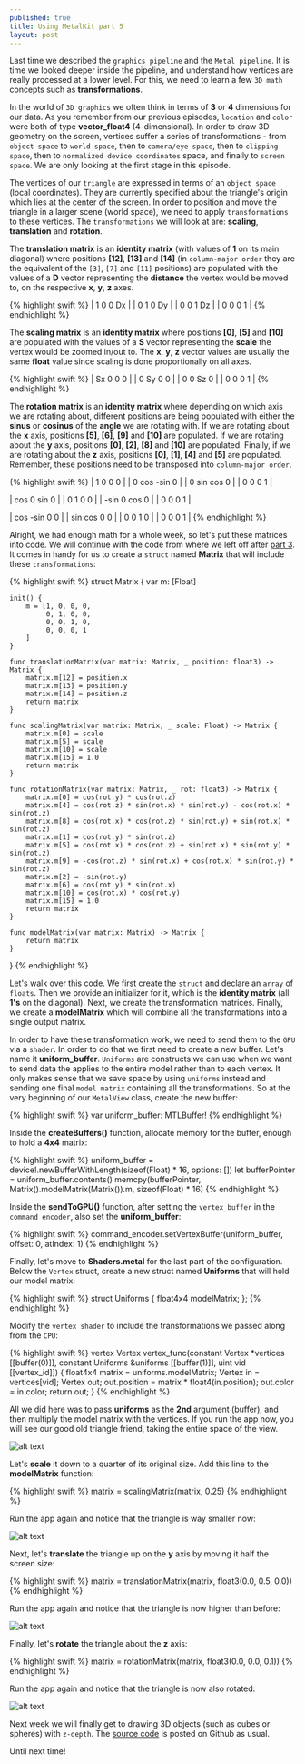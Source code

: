 ```yaml
---
published: true
title: Using MetalKit part 5
layout: post
---
```

Last time we described the `graphics pipeline` and the `Metal pipeline`. It is time we looked deeper inside the pipeline, and understand how vertices are really processed at a lower level. For this, we need to learn a few `3D math` concepts such as __transformations__. 

In the world of `3D graphics` we often think in terms of __3__ or __4__ dimensions for our data. As you remember from our previous episodes, `location` and `color` were both of type __vector_float4__ (4-dimensional). In order to draw 3D geometry on the screen, vertices suffer a series of transformations - from `object space` to `world space`, then to `camera/eye space`, then to `clipping space`, then to `normalized device coordinates` space, and finally to `screen space`. We are only looking at the first stage in this episode.

The vertices of our `triangle` are expressed in terms of an `object space` (local coordinates). They are currently specified about the triangle's origin which lies at the center of the screen. In order to position and move the triangle in a larger scene (world space), we need to apply `transformations` to these vertices. The `transformations` we will look at are: __scaling__, __translation__ and __rotation__.

The __translation matrix__ is an __identity matrix__ (with values of __1__ on its main diagonal) where positions __[12]__, __[13]__ and __[14]__ (in `column-major order` they are the equivalent of the `[3]`, `[7]` and `[11]` positions) are populated with the values of a __D__ vector representing the __distance__ the vertex would be moved to, on the respective __x__, __y__, __z__ axes.

{% highlight swift %} 
| 1     0     0    Dx |
| 0     1     0    Dy |
| 0     0     1    Dz |
| 0     0     0     1 |
{% endhighlight %}

The __scaling matrix__ is an __identity matrix__ where positions __[0]__, __[5]__ and __[10]__ are populated with the values of a __S__ vector representing the __scale__ the vertex would be zoomed in/out to. The __x__, __y__, __z__ vector values are usually the same __float__ value since scaling is done proportionally on all axes.

{% highlight swift %} 
| Sx    0     0     0 |
| 0     Sy    0     0 |
| 0     0     Sz    0 |
| 0     0     0     1 |
{% endhighlight %}

The __rotation matrix__ is an __identity matrix__ where depending on which axis we are rotating about, different positions are being populated with either the __sinus__ or __cosinus__ of the __angle__ we are rotating with. If we are rotating about the __x__ axis, positions __[5]__, __[6]__, __[9]__ and __[10]__ are populated. If we are rotating about the __y__ axis, positions __[0]__, __[2]__, __[8]__ and __[10]__ are populated. Finally, if we are rotating about the __z__ axis, positions __[0]__, __[1]__, __[4]__ and __[5]__ are populated. Remember, these positions need to be transposed into `column-major order`.

{% highlight swift %} 
| 1     0     0     0 |
| 0    cos  -sin    0 |
| 0    sin   cos    0 |
| 0     0     0     1 |

| cos   0    sin    0 |
| 0     1     0     0 |
| -sin  0    cos    0 |
| 0     0     0     1 |

| cos  -sin   0     0 |
| sin  cos    0     0 |
| 0     0     1     0 |
| 0     0     0     1 |
{% endhighlight %}

Alright, we had enough math for a whole week, so let's put these matrices into code. We will continue with the code from where we left off after [part 3](https://github.com/Swiftor/Metal/tree/master/ch04). It comes in handy for us to create a `struct` named __Matrix__ that will include these `transformations`:

{% highlight swift %} 
struct Matrix {
    var m: [Float]
    
    init() {
        m = [1, 0, 0, 0,
             0, 1, 0, 0,
             0, 0, 1, 0,
             0, 0, 0, 1
        ]
    }
    
    func translationMatrix(var matrix: Matrix, _ position: float3) -> Matrix {
        matrix.m[12] = position.x
        matrix.m[13] = position.y
        matrix.m[14] = position.z
        return matrix
    }
    
    func scalingMatrix(var matrix: Matrix, _ scale: Float) -> Matrix {
        matrix.m[0] = scale
        matrix.m[5] = scale
        matrix.m[10] = scale
        matrix.m[15] = 1.0
        return matrix
    }
    
    func rotationMatrix(var matrix: Matrix, _ rot: float3) -> Matrix {
        matrix.m[0] = cos(rot.y) * cos(rot.z)
        matrix.m[4] = cos(rot.z) * sin(rot.x) * sin(rot.y) - cos(rot.x) * sin(rot.z)
        matrix.m[8] = cos(rot.x) * cos(rot.z) * sin(rot.y) + sin(rot.x) * sin(rot.z)
        matrix.m[1] = cos(rot.y) * sin(rot.z)
        matrix.m[5] = cos(rot.x) * cos(rot.z) + sin(rot.x) * sin(rot.y) * sin(rot.z)
        matrix.m[9] = -cos(rot.z) * sin(rot.x) + cos(rot.x) * sin(rot.y) * sin(rot.z)
        matrix.m[2] = -sin(rot.y)
        matrix.m[6] = cos(rot.y) * sin(rot.x)
        matrix.m[10] = cos(rot.x) * cos(rot.y)
        matrix.m[15] = 1.0
        return matrix
    }
    
    func modelMatrix(var matrix: Matrix) -> Matrix {
        return matrix
    }
}
{% endhighlight %}

Let's walk over this code. We first create the `struct` and declare an `array` of `floats`. Then we provide an initializer for it, which is the __identity matrix__ (all __1's__ on the diagonal). Next, we create the transformation matrices. Finally, we create a __modelMatrix__ which will combine all the transformations into a single output matrix. 

In order to have these transformation work, we need to send them to the `GPU` via a `shader`. In order to do that we first need to create a new buffer. Let's name it __uniform_buffer__. `Uniforms` are constructs we can use when we want to send data the applies to the entire model rather than to each vertex. It only makes sense that we save space by using `uniforms` instead and sending one final `model matrix` containing all the transformations. So at the very beginning of our `MetalView` class, create the new buffer:

{% highlight swift %} 
var uniform_buffer: MTLBuffer!
{% endhighlight %}

Inside the __createBuffers()__ function, allocate memory for the buffer, enough to hold a __4x4__ matrix:

{% highlight swift %} 
uniform_buffer = device!.newBufferWithLength(sizeof(Float) * 16, options: [])
let bufferPointer = uniform_buffer.contents()
memcpy(bufferPointer, Matrix().modelMatrix(Matrix()).m, sizeof(Float) * 16)
{% endhighlight %}

Inside the __sendToGPU()__ function, after setting the `vertex_buffer` in the `command encoder`, also set the __uniform_buffer__:

{% highlight swift %} 
command_encoder.setVertexBuffer(uniform_buffer, offset: 0, atIndex: 1)
{% endhighlight %}

Finally, let's move to __Shaders.metal__ for the last part of the configuration. Below the `Vertex` struct, create a new struct named __Uniforms__ that will hold our model matrix:

{% highlight swift %} 
struct Uniforms {
    float4x4 modelMatrix;
};
{% endhighlight %}

Modify the `vertex shader` to include the transformations we passed along from the `CPU`:

{% highlight swift %} 
vertex Vertex vertex_func(constant Vertex *vertices [[buffer(0)]],
                          constant Uniforms &uniforms [[buffer(1)]],
                          uint vid [[vertex_id]])
{
    float4x4 matrix = uniforms.modelMatrix;
    Vertex in = vertices[vid];
    Vertex out;
    out.position = matrix * float4(in.position);
    out.color = in.color;
    return out;
}
{% endhighlight %}

All we did here was to pass __uniforms__ as the __2nd__ argument (buffer), and then multiply the model matrix with the vertices. If you run the app now, you will see our good old triangle friend, taking the entire space of the view.

![alt text](https://github.com/Swiftor/Metal/raw/master/images/chapter05_1.png "1")

Let's __scale__ it down to a quarter of its original size. Add this line to the __modelMatrix__ function:

{% highlight swift %} 
matrix = scalingMatrix(matrix, 0.25)
{% endhighlight %}

Run the app again and notice that the triangle is way smaller now:

![alt text](https://github.com/Swiftor/Metal/raw/master/images/chapter05_2.png "2")

Next, let's __translate__ the triangle up on the __y__ axis by moving it half the screen size:

{% highlight swift %} 
matrix = translationMatrix(matrix, float3(0.0, 0.5, 0.0))
{% endhighlight %}

Run the app again and notice that the triangle is now higher than before:

![alt text](https://github.com/Swiftor/Metal/raw/master/images/chapter05_3.png "3")

Finally, let's __rotate__ the triangle about the __z__ axis:

{% highlight swift %} 
matrix = rotationMatrix(matrix, float3(0.0, 0.0, 0.1))
{% endhighlight %}

Run the app again and notice that the triangle is now also rotated:

![alt text](https://github.com/Swiftor/Metal/raw/master/images/chapter05_4.png "4")

Next week we will finally get to drawing 3D objects (such as cubes or spheres) with `z-depth`. The [source code](https://github.com/Swiftor/Metal/tree/master/ch05) is posted on Github as usual.

Until next time!